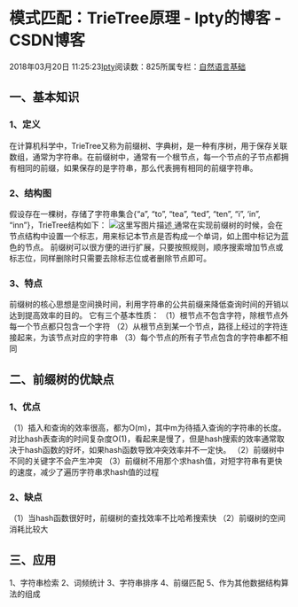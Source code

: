 
# 模式匹配：TrieTree原理 - lpty的博客 - CSDN博客

2018年03月20日 11:25:23[lpty](https://me.csdn.net/sinat_33741547)阅读数：825所属专栏：[自然语言基础](https://blog.csdn.net/column/details/22512.html)



## 一、基本知识
### 1、定义
在计算机科学中，TrieTree又称为前缀树、字典树，是一种有序树，用于保存关联数组，通常为字符串。在前缀树中，通常有一个根节点，每一个节点的子节点都拥有相同的前缀，如果保存的是字符串，那么代表拥有相同的前缀字符串。
### 2、结构图
假设存在一棵树，存储了字符串集合{“a”, “to”, “tea”, “ted”, “ten”, “i”, ‘in”, “inn”}，TrieTree结构如下：
![这里写图片描述](//img-blog.csdn.net/20180320105533686?watermark/2/text/Ly9ibG9nLmNzZG4ubmV0L3NpbmF0XzMzNzQxNTQ3/font/5a6L5L2T/fontsize/400/fill/I0JBQkFCMA==/dissolve/70)[ ](//img-blog.csdn.net/20180320105533686?watermark/2/text/Ly9ibG9nLmNzZG4ubmV0L3NpbmF0XzMzNzQxNTQ3/font/5a6L5L2T/fontsize/400/fill/I0JBQkFCMA==/dissolve/70)
通常在实现前缀树的时候，会在节点结构中设置一个标志，用来标记本节点是否构成一个单词，如上图中标记为蓝色的节点。
前缀树可以很方便的进行扩展，只要按照规则，顺序搜索增加节点或标志位，同样删除时只需要去除标志位或者删除节点即可。
### 3、特点
前缀树的核心思想是空间换时间，利用字符串的公共前缀来降低查询时间的开销以达到提高效率的目的。
它有三个基本性质：
（1）根节点不包含字符，除根节点外每一个节点都只包含一个字符
（2）从根节点到某一个节点，路径上经过的字符连接起来，为该节点对应的字符串
（3）每个节点的所有子节点包含的字符串都不相同
## 二、前缀树的优缺点
### 1、优点
（1）插入和查询的效率很高，都为O(m)，其中m为待插入查询的字符串的长度。对比hash表查询的时间复杂度O(1)，看起来是慢了，但是hash搜索的效率通常取决于hash函数的好坏，如果hash函数导致冲突效率并不一定快。
（2）前缀树中不同的关键字不会产生冲突
（3）前缀树不用那个求hash值，对短字符串有更快的速度，减少了遍历字符串求hash值的过程
### 2、缺点
（1）当hash函数很好时，前缀树的查找效率不比哈希搜索快
（2）前缀树的空间消耗比较大
## 三、应用
1、字符串检索
2、词频统计
3、字符串排序
4、前缀匹配
5、作为其他数据结构算法的组成


